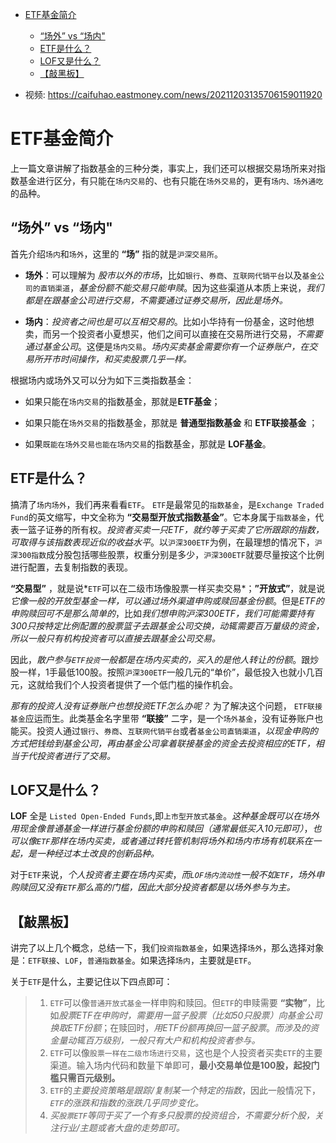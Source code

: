- [ETF基金简介](#etf基金简介)
  - [“场外” vs “场内"](#场外-vs-场内)
  - [ETF是什么？](#etf是什么)
  - [LOF又是什么？](#lof又是什么)
  - [【敲黑板】](#敲黑板)

- 视频: <https://caifuhao.eastmoney.com/news/20211203135706159011920>

# ETF基金简介

上一篇文章讲解了指数基金的三种分类，事实上，我们还可以根据交易场所来对指数基金进行区分，有只能在`场内交易`的、也有只能在`场外交易`的，更有`场内、场外通吃`的品种。

## “场外” vs “场内"

首先介绍`场内`和`场外`，这里的 **“场”** 指的就是`沪深交易所`。

- **场外**：可以理解为 *股市以外的市场*，比如`银行`、`券商`、`互联网代销平台`以及`基金公司的直销渠道`，*基金份额不能交易只能申赎*。因为这些渠道从本质上来说，*我们都是在跟基金公司进行交易，不需要通过证券交易所，因此是场外。*

- **场内**：*投资者之间也是可以互相交易的*。比如小华持有一份基金，这时他想卖，而另一个投资者小夏想买，他们之间可以直接在交易所进行交易，*不需要通过基金公司*。这便是`场内交易`。*场内买卖基金需要你有一个证券账户，在交易所开市时间操作，和买卖股票几乎一样。*

根据场内或场外又可以分为如下三类指数基金：

- 如果只能在`场内交易`的指数基金，那就是**ETF基金**；

- 如果只能在`场外交易`的指数基金，那就是 **普通型指数基金** 和 **ETF联接基金** ；

- 如果`既能在场外交易也能在场内交易`的指数基金，那就是 **LOF基金**。

## ETF是什么？

搞清了`场内场外`，我们再来看看`ETF`。 `ETF`是最常见的`指数基金`，是`Exchange Traded Fund`的英文缩写，中文全称为 **“交易型开放式指数基金”**。它本身属于`指数基金`，代表一篮子证券的所有权。*投资者买卖一只ETF，就约等于买卖了它所跟踪的指数，可取得与该指数表现近似的收益水平*。以`沪深300ETF`为例，在最理想的情况下，`沪深300指数`成分股包括哪些股票，权重分别是多少，`沪深300ETF`就要尽量按这个比例进行配置，去复制指数的表现。

**“交易型”** ，就是说*`ETF`可以在二级市场像股票一样买卖交易*；**”开放式”**，就是说*它像一般的开放型基金一样，可以通过场外渠道申购或赎回基金份额*。但是*ETF的申购赎回可不是那么简单的*，比如*我们想申购沪深300ETF，我们可能需要持有300只按特定比例配置的股票篮子去跟基金公司交换，动辄需要百万量级的资金，所以一般只有机构投资者可以直接去跟基金公司交易。*

因此，*散户参与`ETF投资`一般都是在场内买卖的，买入的是他人转让的份额*。跟炒股一样，1手最低100股。按照`沪深300ETF`一般几元的“单价”，最低投入也就小几百元，这就给我们个人投资者提供了一个低门槛的操作机会。

*那有的投资人没有证券账户也想投资ETF怎么办呢？* 为了解决这个问题， `ETF联接基金`应运而生。此类基金名字里带 **“联接”** 二字，是一个`场外基金`，没有证券账户也能买。投资人通过`银行`、`券商`、`互联网代销平台`或者`基金公司直销渠道`，*以现金申购的方式把钱给到基金公司，再由基金公司拿着联接基金的资金去投资相应的ETF，相当于代投资者进行了交易。*

## LOF又是什么？

**LOF** 全是 `Listed Open-Ended Funds`,即`上市型开放式基金`。*这种基金既可以在场外用现金像普通基金一样进行基金份额的申购和赎回（通常最低买入10元即可）*，*也可以像`ETF`那样在场内买卖，或者通过转托管机制将场外和场内市场有机联系在一起，是一种经过本土改良的创新品种。*

对于`ETF`来说，*个人投资者主要在场内买卖*，*而`LOF场内流动性`一般不如`ETF`，场外申购赎回又没有`ETF`那么高的门槛，因此大部分投资者都是以场外参与为主。*

## 【敲黑板】

讲完了以上几个概念，总结一下，我们`投资指数基金`，如果选择`场外`，那么选择对象是：`ETF联接`、`LOF`，`普通指数基金`。如果选择`场内`，主要就是`ETF`。

关于`ETF`是什么，主要记住以下四点即可：

> 1. `ETF`可以像`普通开放式基金`一样申购和赎回。但`ETF`的申赎需要 **“实物”**，比如*股票ETF在申购时，需要用一篮子股票（比如50只股票）向基金公司换取ETF份额*；在赎回时，*用ETF份额再换回一篮子股票*。*而涉及的资金量动辄百万级别，一般只有大户和机构投资者参与。*
> 2. `ETF`可以像`股票一样在二级市场进行交易`，这也是个人投资者买卖`ETF`的主要渠道。输入场内代码和数量下单即可，**最小交易单位是100股，起投门槛只需百元级别。**
> 3. `ETF`的*主要投资策略是跟踪/复制某一个特定的指数*，因此一般情况下，*`ETF`的涨跌和指数的涨跌几乎同步变化。*
> 4. *买`股票ETF`等同于买了一个有多只股票的投资组合，不需要分析个股，关注行业/主题或者大盘的走势即可。*

